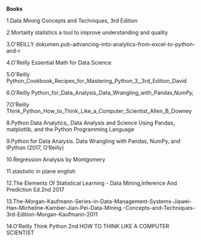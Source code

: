 **Books**

1.Data Mining Concepts and Techniques, 3rd Edition

2.Mortality statistics a tool to improve understanding and quality

3.O'REILLY dokumen.pub-advancing-into-analytics-from-excel-to-python-and-r

4.O'Reilly Essential Math for Data Science

5.O'Reilly Python_Cookbook_Recipes_for_Mastering_Python_3,_3rd_Edition_David

6.O'Reilly Python_for_Data_Analysis_Data_Wrangling_with_Pandas,_NumPy,_

7.O'Reilly Think_Python_How_to_Think_Like_a_Computer_Scientist_Allen_B_Downey

8.Python Data Analytics_ Data Analysis and Science Using Pandas, matplotlib, and the Python Programming Language

9.Python for Data Analysis. Data Wrangling with Pandas, NumPy, and IPython (2017, O’Reilly)

10.Regression Analysis by Montgomery

11.stastistic in plane english

12.The Elements Of Statistical Learning - Data Mining,Inference And Prediction Ed.2nd 2017

13.The-Morgan-Kaufmann-Series-in-Data-Management-Systems-Jiawei-Han-Micheline-Kamber-Jian-Pei-Data-Mining.-Concepts-and-Techniques-3rd-Edition-Morgan-Kaufmann-2011

14.O'Reilly Think Python 2nd HOW TO THINK LIKE A COMPUTER SCIENTIST

